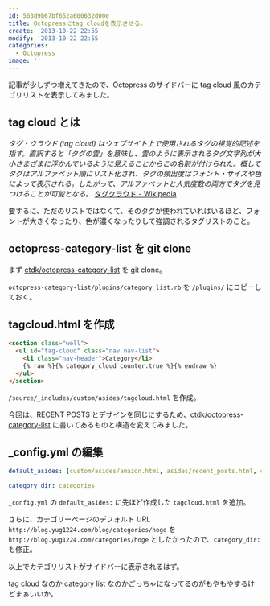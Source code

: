 ```yaml
---
id: 563d9b67bf652a600632d00e
title: Octopressにtag cloudを表示させる。
create: '2013-10-22 22:55'
modify: '2013-10-22 22:55'
categories:
  - Octopress
image: ''
---
```


記事が少しずつ増えてきたので、Octopress のサイドバーに tag cloud 風のカテゴリリストを表示してみました。

## tag cloud とは

_タグ・クラウド (tag cloud) はウェブサイト上で使用されるタグの視覚的記述を指す。直訳すると「タグの雲」を意味し、雲のように表示されるタグ文字列が大小さまざまに浮かんでいるように見えることからこの名前が付けられた。概してタグはアルファベット順にリスト化され、タグの頻出度はフォント・サイズや色によって表示される。したがって、アルファベットと人気度数の両方でタグを見つけることが可能となる。_ [タグクラウド - Wikipedia](http://ja.wikipedia.org/wiki/タグクラウド)

要するに、ただのリストではなくて、そのタグが使われていればいるほど、フォントが大きくなったり、色が濃くなったりして強調されるタグリストのこと。

<!-- more -->

## octopress-category-list を git clone

まず [ctdk/octopress-category-list](https://github.com/ctdk/octopress-category-list) を git clone。

`octopress-category-list/plugins/category_list.rb` を `/plugins/` にコピーしておく。

## tagcloud.html を作成

```html
<section class="well">
  <ul id="tag-cloud" class="nav nav-list">
    <li class="nav-header">Category</li>
    {% raw %}{% category_cloud counter:true %}{% endraw %}
  </ul>
</section>
```

`/source/_includes/custom/asides/tagcloud.html` を作成。

今回は、RECENT POSTS とデザインを同じにするため、[ctdk/octopress-category-list](https://github.com/ctdk/octopress-category-list) に書いてあるものと構造を変えてみました。

## \_config.yml の編集

```yaml
default_asides: [custom/asides/amazon.html, asides/recent_posts.html, custom/asides/tagcloud.html, custom/asides/twitter.html]

category_dir: categories
```

`_config.yml` の `default_asides:` に先ほど作成した `tagcloud.html` を追加。

さらに、カテゴリーページのデフォルト URL `http://blog.yug1224.com/blog/categories/hoge` を `http://blog.yug1224.com/categories/hoge` としたかったので、`category_dir:` も修正。

以上でカテゴリリストがサイドバーに表示されるはず。

tag cloud なのか category list なのかごっちゃになってるのがもやもやするけどまぁいいか。
